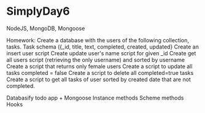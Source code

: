 # SimplyDay6
NodeJS, MongoDB, Mongoose

Homework: 
Create a database with the users of the following collection, tasks. Task schema ({_id, title, text, completed, created, updated}
Create an insert user script
Create update user's name script for given _id
Create get all users script (retrieving the only username) and sorted by username
Create a script that returns only female users
Create a script to update all tasks completed = false
Create a script to delete all completed=true tasks
Create a script to get all tasks of user sorted by created date that are not completed.

Databasify todo app +
Mongoose
Instance methods
Scheme methods
Hooks
